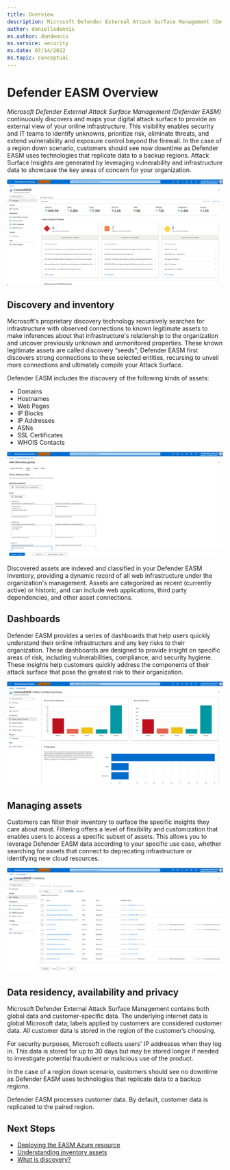 ```yaml
---
title: Overview
description: Microsoft Defender External Attack Surface Management (Defender EASM) continuously discovers and maps your digital attack surface to provide an external view of your online infrastructure.
author: danielledennis
ms.author: dandennis
ms.service: security
ms.date: 07/14/2022
ms.topic: conceptual
---
```


# Defender EASM Overview

*Microsoft Defender External Attack Surface Management (Defender EASM)* continuously discovers and maps your digital attack surface to provide an external view of your online infrastructure. This visibility enables security and IT teams to identify unknowns, prioritize risk, eliminate threats, and extend vulnerability and exposure control beyond the firewall.
In the case of a region down scenario, customers should see now downtime as Defender EASM uses technologies that replicate data to a backup regions. Attack Surface Insights are generated by leveraging vulnerability and infrastructure data to showcase the key areas of concern for your organization.

![Screenshot of Overview Dashboard](media/Overview-1.png)

## Discovery and inventory

Microsoft's proprietary discovery technology recursively searches for infrastructure with observed connections to known legitimate assets to make inferences about that infrastructure's relationship to the organization and uncover previously unknown and unmonitored properties. These known legitimate assets are called discovery “seeds”; Defender EASM first discovers strong connections to these selected entities, recursing to unveil more connections and ultimately compile your Attack Surface.

Defender EASM includes the discovery of the following kinds of assets:

- Domains
- Hostnames
- Web Pages
- IP Blocks
- IP Addresses
- ASNs
- SSL Certificates
- WHOIS Contacts

![Screenshot of Discovery View](media/Overview-2.png)

Discovered assets are indexed and classified in your Defender EASM Inventory, providing a dynamic record of all web infrastructure under the organization's management. Assets are categorized as recent (currently active) or historic, and can include web applications, third party dependencies, and other asset connections.

## Dashboards

Defender EASM provides a series of dashboards that help users quickly understand their online infrastructure and any key risks to their organization. These dashboards are designed to provide insight on specific areas of risk, including vulnerabilities, compliance, and security hygiene. These insights help customers quickly address the components of their attack surface that pose the greatest risk to their organization.

![Screenshot of Dashboard View](media/Overview-3.png)

## Managing assets

Customers can filter their inventory to surface the specific insights they care about most. Filtering offers a level of flexibility and customization that enables users to access a specific subset of assets. This allows you to leverage Defender EASM data according to your specific use case, whether searching for assets that connect to deprecating infrastructure or identifying new cloud resources.

![Screenshot of Inventory View](media/Overview-4.png)

## Data residency, availability and privacy

Microsoft Defender External Attack Surface Management contains both global data and customer-specific data. The underlying internet data is global Microsoft data; labels applied by customers are considered customer data. All customer data is stored in the region of the customer’s choosing.

For security purposes, Microsoft collects users' IP addresses when they log in. This data is stored for up to 30 days but may be stored longer if needed to investigate potential fraudulent or malicious use of the product.

In the case of a region down scenario, customers should see no downtime as Defender EASM uses technologies that replicate data to a backup regions.

Defender EASM processes customer data. By default, customer data is replicated to the paired region.

## Next Steps

- [Deploying the EASM Azure resource](deploying-the-defender-easm-azure-resource.md)
- [Understanding inventory assets](understanding-inventory-assets.md)
- [What is discovery?](what-is-discovery.md)
